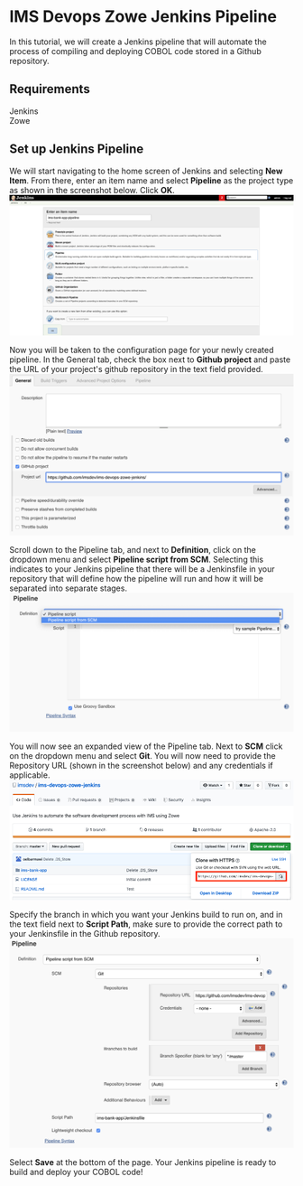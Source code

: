 # IMS Devops Zowe Jenkins Pipeline

In this tutorial, we will create a Jenkins pipeline that will automate the process of compiling and deploying COBOL code stored in a Github repository.

## Requirements 
Jenkins  
Zowe  

## Set up Jenkins Pipeline
We will start navigating to the home screen of Jenkins and selecting **New Item**. From there, enter an item name and select **Pipeline** as the project type as shown in the screenshot below. Click **OK**.
![](images/create-pipeline.png)  

Now you will be taken to the configuration page for your newly created pipeline. In the General tab, check the box next to **Github project** and paste the URL of your project's github repository in the text field provided.
![](images/configure-general.png)  

Scroll down to the Pipeline tab, and next to **Definition**, click on the dropdown menu and select **Pipeline script from SCM**. Selecting this indicates to your Jenkins pipeline that there will be a Jenkinsfile in your repository that will define how the pipeline will run and how it will be separated into separate stages.
![](images/configure-pipeline.png)  

You will now see an expanded view of the Pipeline tab. Next to **SCM** click on the dropdown menu and select **Git**. You will now need to provide the Repository URL (shown in the screenshot below) and any credentials if applicable.
![](images/repo-url.png)  

Specify the branch in which you want your Jenkins build to run on, and in the text field next to **Script Path**, make sure to provide the correct path to your Jenkinsfile in the Github repository.
![](images/modify-pipeline.png)

Select **Save** at the bottom of the page. Your Jenkins pipeline is ready to build and deploy your COBOL code!

